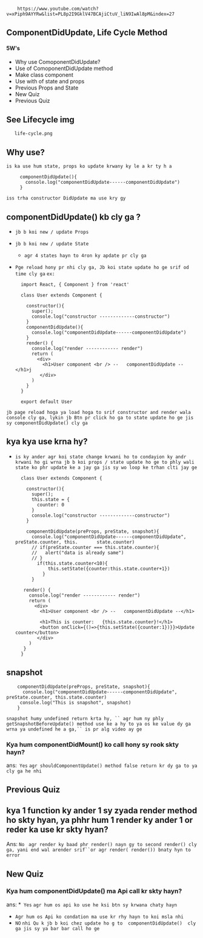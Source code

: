         https://www.youtube.com/watch?v=xPiph9AYYRw&list=PL8p2I9GklV47BCAjiCtuV_liN9IwAl8pM&index=27


## ComponentDidUpdate, Life Cycle Method
#### 5W's 
* Why use ComoponentDidUpdate?
* Use of ComoponentDidUpdate method
* Make class component
* Use with of state and props
* Previous Props and State
* New Quiz
* Previous Quiz



## See Lifecycle img

       life-cycle.png

## Why use?
`is ka use hum state, props ko update krwany ky le a kr ty h a`

         componentDidUpdate(){
           console.log("componentDidUpdate------componentDidUpdate")
         }
`iss trha constructor DidUpdate ma use kry gy`


## componentDidUpdate() kb cly ga ?
* `jb b koi new / update Props`
* `jb b koi new / update State`
  * ` agr 4 states hayn to 4ron ky apdate pr cly ga `

* `Pge reload hony pr nhi cly ga, Jb koi state update ho ge srif od time cly ga`
`ex:`


        import React, { Component } from 'react'

        class User extends Component {
        
          constructor(){
            super();
            console.log("constructor -------------constructor")
          }
          componentDidUpdate(){
            console.log("componentDidUpdate------componentDidUpdate")
          }
          render() {
            console.log("render ------------ render")
            return (
              <div>
                <h1>User component <br /> --   componentDidUpdate --</h1>j
               </div>
            )
          }
        }

        export default User
`jb page reload hoga ya load hoga to srif constructor and render wala console cly ga, lykin jb Btn pr click ho ga to state update ho ge jis sy componentDidUpdate() cly ga`



## kya kya use krna hy?
* `is ky ander agr koi state change krwani ho to condayion ky andr krwani ho gi wrna jb b koi props / state update ho ge to phly wali state ko phr update ke a jay ga jis sy wo loop ke trhan clti jay ge`


        class User extends Component {

          constructor(){
            super();
            this.state = {
              counter: 0
            }
            console.log("constructor -------------constructor")
          }

          componentDidUpdate(preProps, preState, snapshot){
            console.log("componentDidUpdate------componentDidUpdate", preState.counter, this.       state.counter)
            // if(preState.counter === this.state.counter){
            //   alert("data is already same")
            // }
              if(this.state.counter<10){
                  this.setState({counter:this.state.counter+1})
                }
            }

         render() {
           console.log("render ------------ render")
           return (
             <div>
               <h1>User component <br /> --   componentDidUpdate --</h1>

               <h1>This is counter:   {this.state.counter}!</h1>
               <button onClick={()=>{this.setState({counter:1})}}>Update counter</button>
              </div>
           )
         }
        }



## snapshot

        componentDidUpdate(preProps, preState, snapshot){
          console.log("componentDidUpdate------componentDidUpdate", preState.counter, this.state.counter)
         console.log("This is snapshot", snapshot)
        }

`snapshot humy undefined return krta hy, `` agr hum ny phly getSnapshotBeforeUpdate() method use ke a hy to ya os ke value dy ga wrna ya undefined he a ga,`` is pr alg video ay ge`



 ### Kya  hum componentDidMount() ko call hony sy rook skty hayn?
ans:` Yes` `agr shouldComponentUpdate() method false return kr dy ga to ya cly ga he nhi`






##
## Previous Quiz
## kya 1 function ky ander 1 sy zyada render method ho skty hyan, ya phhr hum 1 render ky ander 1 or reder ka use kr skty hyan?
Ans: `No ` `agr render ky baad phr render() nayn gy to second render() cly ga, yani end wal arender srif``or agr render( render()) bnaty hyn to error`

## New Quiz
### Kya  hum componentDidUpdate() ma Api  call kr skty hayn?
ans:
*` Yes` `agr hum os api ko use he ksi btn sy krwana chaty hayn`
* `Agr hum os Api ko condation ma use kr rhy hayn to koi msla nhi`
* `NO` `nhi Qu k jb b koi chez update ho g to  componentDidUpdate()  cly ga jis sy ya bar bar call ho ge `






<!-- >   * `Correct my ans` -->








